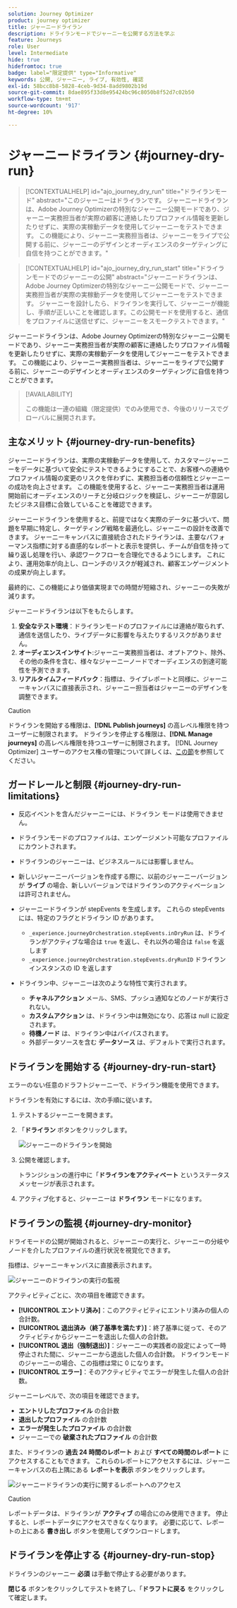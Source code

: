 ```yaml
---
solution: Journey Optimizer
product: journey optimizer
title: ジャーニードライラン
description: ドライランモードでジャーニーを公開する方法を学ぶ
feature: Journeys
role: User
level: Intermediate
hide: true
hidefromtoc: true
badge: label="限定提供" type="Informative"
keywords: 公開, ジャーニー, ライブ, 有効性, 確認
exl-id: 58bcc8b8-5828-4ceb-9d34-8add9802b19d
source-git-commit: 8dae895f33d8e95424bc96c8050b8f52d7c02b50
workflow-type: tm+mt
source-wordcount: '917'
ht-degree: 10%

---
```


# ジャーニードライラン {#journey-dry-run}

>[!CONTEXTUALHELP]
>id="ajo_journey_dry_run"
>title="ドライランモード"
>abstract="このジャーニーはドライランです。 ジャーニードライランは、Adobe Journey Optimizerの特別なジャーニー公開モードであり、ジャーニー実務担当者が実際の顧客に連絡したりプロファイル情報を更新したりせずに、実際の実稼動データを使用してジャーニーをテストできます。  この機能により、ジャーニー実務担当者は、ジャーニーをライブで公開する前に、ジャーニーのデザインとオーディエンスのターゲティングに自信を持つことができます。"


>[!CONTEXTUALHELP]
>id="ajo_journey_dry_run_start"
>title="ドライランモードでのジャーニーの公開"
>abstract="ジャーニードライランは、Adobe Journey Optimizerの特別なジャーニー公開モードで、ジャーニー実務担当者が実際の実稼動データを使用してジャーニーをテストできます。 ジャーニーを設計したら、ドライランを実行して、ジャーニーが機能し、手順が正しいことを確認します。この公開モードを使用すると、通信をプロファイルに送信せずに、ジャーニーをスモークテストできます。"

ジャーニードライランは、Adobe Journey Optimizerの特別なジャーニー公開モードであり、ジャーニー実務担当者が実際の顧客に連絡したりプロファイル情報を更新したりせずに、実際の実稼動データを使用してジャーニーをテストできます。  この機能により、ジャーニー実務担当者は、ジャーニーをライブで公開する前に、ジャーニーのデザインとオーディエンスのターゲティングに自信を持つことができます。


>[!AVAILABILITY]
>
>この機能は一連の組織（限定提供）でのみ使用でき、今後のリリースでグローバルに展開されます。


## 主なメリット {#journey-dry-run-benefits}

ジャーニードライランは、実際の実稼動データを使用して、カスタマージャーニーをデータに基づいて安全にテストできるようにすることで、お客様への連絡やプロファイル情報の変更のリスクを伴わずに、実務担当者の信頼性とジャーニーの成功を向上させます。 この機能を使用すると、ジャーニー実務担当者は運用開始前にオーディエンスのリーチと分岐ロジックを検証し、ジャーニーが意図したビジネス目標に合致していることを確認できます。

ジャーニードライランを使用すると、前提ではなく実際のデータに基づいて、問題を早期に特定し、ターゲティング戦略を最適化し、ジャーニーの設計を改善できます。 ジャーニーキャンバスに直接統合されたドライランは、主要なパフォーマンス指標に対する直感的なレポートと表示を提供し、チームが自信を持って繰り返し処理を行い、承認ワークフローを合理化できるようにします。 これにより、運用効率が向上し、ローンチのリスクが軽減され、顧客エンゲージメントの成果が向上します。

最終的に、この機能により価値実現までの時間が短縮され、ジャーニーの失敗が減ります。

ジャーニードライランは以下をもたらします。

1. **安全なテスト環境**：ドライランモードのプロファイルには連絡が取られず、通信を送信したり、ライブデータに影響を与えたりするリスクがありません。
1. **オーディエンスインサイト**:ジャーニー実務担当者は、オプトアウト、除外、その他の条件を含む、様々なジャーニーノードでオーディエンスの到達可能性を予測できます。
1. **リアルタイムフィードバック**：指標は、ライブレポートと同様に、ジャーニーキャンバスに直接表示され、ジャーニー担当者はジャーニーのデザインを調整できます。


>[!CAUTION]
>
>ドライランを開始する権限は、**[!DNL Publish journeys]** の高レベル権限を持つユーザーに制限されます。 ドライランを停止する権限は、**[!DNL Manage journeys]** の高レベル権限を持つユーザーに制限されます。 [!DNL Journey Optimizer] ユーザーのアクセス権の管理について詳しくは、[この節](../administration/permissions-overview.md)を参照してください。


## ガードレールと制限 {#journey-dry-run-limitations}

* 反応イベントを含んだジャーニーには、ドライラン モードは使用できません。
* ドライランモードのプロファイルは、エンゲージメント可能なプロファイルにカウントされます。
* ドライランのジャーニーは、ビジネスルールには影響しません。
* 新しいジャーニーバージョンを作成する際に、以前のジャーニーバージョンが **ライブ** の場合、新しいバージョンではドライランのアクティベーションは許可されません。
* ジャーニードライランが stepEvents を生成します。 これらの stepEvents には、特定のフラグとドライラン ID があります。
   * `_experience.journeyOrchestration.stepEvents.inDryRun` は、ドライランがアクティブな場合は `true` を返し、それ以外の場合は `false` を返します
   * `_experience.journeyOrchestration.stepEvents.dryRunID` ドライランインスタンスの ID を返します
* ドライラン中、ジャーニーは次のような特性で実行されます。

   * **チャネルアクション** メール、SMS、プッシュ通知などのノードが実行されない。
   * **カスタムアクション** は、ドライラン中は無効になり、応答は null に設定されます。
   * **待機ノード** は、ドライラン中はバイパスされます。
     <!--You can override the wait block timeouts, then if you have wait blocks duration longer than allowed dry run journey duration, then that branch will not execute completely.-->
   * 外部データソースを含む **データソース** は、デフォルトで実行されます。

## ドライランを開始する {#journey-dry-run-start}

エラーのない任意のドラフトジャーニーで、ドライラン機能を使用できます。

ドライランを有効にするには、次の手順に従います。

1. テストするジャーニーを開きます。
1. 「**ドライラン** ボタンをクリックします。

   ![ ジャーニーのドライランを開始 ](assets/dry-run-button.png)

1. 公開を確認します。

   トランジションの進行中に「**ドライランをアクティベート** というステータスメッセージが表示されます。

1. アクティブ化すると、ジャーニーは **ドライラン** モードになります。

## ドライランの監視 {#journey-dry-monitor}

ドライモードの公開が開始されると、ジャーニーの実行と、ジャーニーの分岐やノードを介したプロファイルの進行状況を視覚化できます。

指標は、ジャーニーキャンバスに直接表示されます。

![ ジャーニーのドライランの実行の監視 ](assets/dry-run-metrics.png)

アクティビティごとに、次の項目を確認できます。

* **[!UICONTROL エントリ済み]**：このアクティビティにエントリ済みの個人の合計数。
* **[!UICONTROL 退出済み（終了基準を満たす）]**：終了基準に従って、そのアクティビティからジャーニーを退出した個人の合計数。
* **[!UICONTROL 退出（強制退出）]**：ジャーニーの実践者の設定によって一時停止された間に、ジャーニーから退出した個人の合計数。 ドライランモードのジャーニーの場合、この指標は常に 0 になります。
* **[!UICONTROL エラー]**：そのアクティビティでエラーが発生した個人の合計数。


ジャーニーレベルで、次の項目を確認できます。

* **エントリしたプロファイル** の合計数
* **退出したプロファイル** の合計数
* **エラーが発生したプロファイル** の合計数
* ジャーニーでの **破棄されたプロファイル** の合計数

また、ドライランの **過去 24 時間のレポート** および **すべての時間のレポート** にアクセスすることもできます。 これらのレポートにアクセスするには、ジャーニーキャンバスの右上隅にある **レポートを表示** ボタンをクリックします。

![ ジャーニードライランの実行に関するレポートへのアクセス ](assets/dry-run-report.png)

>[!CAUTION]
>
> レポートデータは、ドライランが **アクティブ** の場合にのみ使用できます。  停止すると、レポートデータにアクセスできなくなります。 必要に応じて、レポートの上にある **書き出し** ボタンを使用してダウンロードします。


## ドライランを停止する {#journey-dry-run-stop}

ドライランのジャーニー **必須** は手動で停止する必要があります。

**閉じる** ボタンをクリックしてテストを終了し、「**ドラフトに戻る** をクリックして確定します。

<!-- After 14 days, Dry run journeys automatically transition to the **Draft** status.-->
